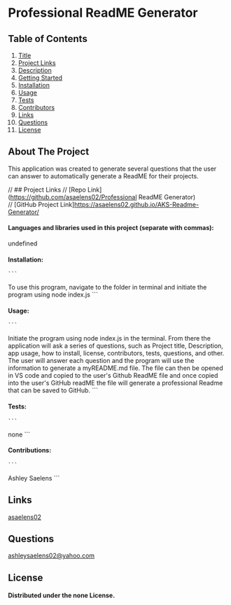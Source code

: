 
# Professional ReadME Generator
        
## Table of Contents 
1. [Title](#Title)
1. [Project Links](#Project-Links)
1. [Description](#Description)
1. [Getting Started](#Getting-Started)
1. [Installation](#Installation)
1. [Usage](#Usage)
1. [Tests](#Tests)
1. [Contributors](#Contributors)
1. [Links](#Links)
1. [Questions](#Questions)
1. [License](#License)
        
## About The Project
This application was created to generate several questions that the user can answer to automatically generate a ReadME for their projects.
        
// ## Project Links
// [Repo Link](https://github.com/asaelens02/Professional ReadME Generator) <br>
// [GitHub Project Link]https://asaelens02.github.io/AKS-Readme-Generator/
        

        
            
#### Languages and libraries used in this project (separate with commas):
undefined
        
#### Installation: 
    ```  
To use this program, navigate to the folder in terminal and initiate the program using node index.js
    ```
#### Usage:
    ```  
Initiate the program using node index.js in the terminal. From there the application will ask a series of questions, such as Project title, Description, app usage, how to install, license, contributors, tests, questions, and other. The user will answer each question and the program will use the information to generate a myREADME.md file. The file can then be opened in VS code and copied to the user's Github ReadME file and once copied into the user's GitHub readME the file will generate a professional Readme that can be saved to GitHub. 
    ```
#### Tests:
    ```  
none
    ```
#### Contributions:
    ```  
Ashley Saelens
    ```
## Links
[asaelens02](https://asaelens02.github.io/AKS-Readme-Generator/.github.io/none/) <br>
## Questions
ashleysaelens02@yahoo.com
        
## License
#### Distributed under the none License. 
